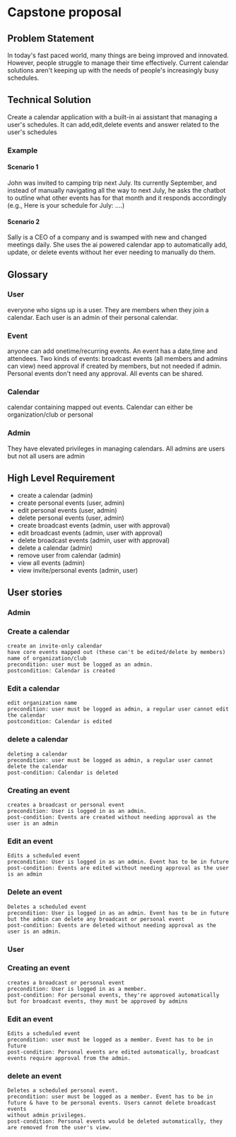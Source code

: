 # Capstone proposal

## Problem Statement
In today's fast paced world, many things are being improved and innovated. However, people struggle to manage their time effectively. Current calendar  solutions aren't keeping up with the needs of people's increasingly busy schedules.


## Technical Solution
Create a calendar application with a built-in ai assistant that managing a user's schedules. It can add,edit,delete events and answer related to the user's schedules

### Example

#### Scenario 1
John was invited to camping trip next July. Its currently September, and instead of manually navigating all the way to next July, he asks the chatbot to outline what other events has for that month and it responds accordingly (e.g., Here is your schedule for July: ....)

#### Scenario 2
Sally is a CEO of a company and is swamped with new and changed meetings daily. She uses the ai powered calendar app to automatically add, update, or delete events without her ever needing to manually do them. 

## Glossary
### User
 everyone who signs up is a user. They are members when they join a calendar. Each user is an admin of their personal calendar.
### Event
 anyone can add onetime/recurring events. An event has a date,time and attendees. Two kinds of events: broadcast events (all members and admins can view) need approval if created by members, but not needed if admin. Personal events don't need any approval. All events can be shared.
### Calendar
 calendar containing mapped out events. Calendar can either be organization/club or personal
### Admin
They have elevated privileges in managing calendars. All admins are users but not all users are admin


## High Level Requirement
- create a calendar (admin)
- create personal events (user, admin)
- edit personal events (user, admin)
- delete personal events (user, admin)
- create broadcast events (admin, user with approval)
- edit broadcast events (admin, user with approval)
- delete broadcast events (admin, user with approval)
- delete a calendar (admin)
- remove user from calendar (admin)
- view all events (admin)
- view invite/personal events (admin, user)


## User stories
### Admin 

### Create a calendar
    create an invite-only calendar
    have core events mapped out (these can't be edited/delete by members)
    name of organization/club
    precondition: user must be logged as an admin.
    postcondition: Calendar is created

### Edit a calendar 
    edit organization name
    precondition: user must be logged as admin, a regular user cannot edit the calendar 
    postcondition: Calendar is edited

### delete a calendar
    deleting a calendar
    precondition: user must be logged as admin, a regular user cannot delete the calendar 
    post-condition: Calendar is deleted

### Creating an event
    creates a broadcast or personal event 
    precondition: User is logged in as an admin. 
    post-condition: Events are created without needing approval as the user is an admin 

### Edit an event 
    Edits a scheduled event
    precondition: User is logged in as an admin. Event has to be in future
    post-condition: Events are edited without needing approval as the user is an admin 


### Delete an event
    Deletes a scheduled event
    precondition: User is logged in as an admin. Event has to be in future but the admin can delete any broadcast or personal event
    post-condition: Events are deleted without needing approval as the user is an admin. 


### User
### Creating an event
    creates a broadcast or personal event 
    precondition: User is logged in as a member. 
    post-condition: For personal events, they're approved automatically but for broadcast events, they must be approved by admins 

### Edit an event 
    Edits a scheduled event
    precondition: user must be logged as a member. Event has to be in future
    post-condition: Personal events are edited automatically, broadcast events require approval from the admin. 

### delete an event
    Deletes a scheduled personal event. 
    precondition: user must be logged as a member. Event has to be in future & have to be personal events. Users cannot delete broadcast events
    without admin privileges.  
    post-condition: Personal events would be deleted automatically, they are removed from the user's view. 
